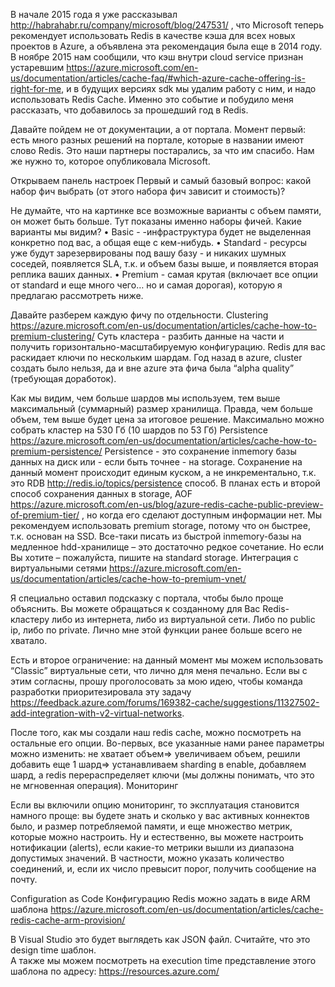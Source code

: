 В начале 2015 года я уже рассказывал http://habrahabr.ru/company/microsoft/blog/247531/ , что Microsoft теперь рекомендует использовать Redis в качестве кэша для всех новых проектов в Azure, а объявлена эта рекомендация была еще в 2014 году. 
В ноябре 2015 нам сообщили, что кэш внутри cloud service признан устаревшим https://azure.microsoft.com/en-us/documentation/articles/cache-faq/#which-azure-cache-offering-is-right-for-me, и в будущих версиях sdk мы удалим работу с ним, и надо использовать Redis Cache. Именно это событие и побудило меня рассказать, что добавилось за прошедший год в Redis.

Давайте пойдем не от документации, а от портала.
Момент первый: есть много разных решений на портале, которые в названии имеют слово Redis. Это наши партнеры постарались, за что им спасибо. Нам же нужно то, которое опубликовала Microsoft.
 
Открываем панель настроек
Первый и самый базовый вопрос: какой набор фич выбрать (от этого набора фич зависит и стоимость)?
 
Не думайте, что на картинке все возможные варианты с объем памяти, он может быть больше. Тут показаны именно наборы фичей.
Какие варианты мы видим? 
•	Basic - -инфраструктура будет не выделенная конкретно под вас, а общая еще с кем-нибудь.
•	Standard - ресурсы уже будут зарезервированы под вашу базу - и никаких шумных соседей, появляется SLA, т.к. и объем базы выше, и появляется вторая реплика ваших данных.
•	Premium - самая крутая (включает все опции от standard и еще много чего… но и самая дорогая), которую я предлагаю рассмотреть ниже.

Давайте разберем каждую фичу по отдельности.
Clustering https://azure.microsoft.com/en-us/documentation/articles/cache-how-to-premium-clustering/ 
Суть кластера - разбить данные на части и получить горизонтально-масштабируемую конфигурацию. Redis для вас раскидает ключи по нескольким шардам. Год назад в azure, cluster создать было нельзя, да и вне azure эта фича была “alpha quality” (требующая доработок). 
 
Как мы видим, чем больше шардов мы используем, тем выше максимальный (суммарный) размер хранилища. Правда, чем больше объем, тем выше будет цена за итоговое решение. Максимально можно собрать кластер на 530 Гб (10 шардов по 53 Гб)
Persistence https://azure.microsoft.com/en-us/documentation/articles/cache-how-to-premium-persistence/ 
Persistence - это сохранение inmemory базы данных на диск или - если быть точнее - на storage. Сохранение на данный момент происходит единым куском, а не инкрементально, т.к. это RDB http://redis.io/topics/persistence способ. В планах есть и второй способ сохранения данных в storage, AOF https://azure.microsoft.com/en-us/blog/azure-redis-cache-public-preview-of-premium-tier/ , но когда его сделают доступным информации нет.
 Мы рекомендуем использовать premium storage, потому что он быстрее, т.к. основан на SSD. Все-таки писать из быстрой inmemory-базы на медленное hdd-хранилище – это достаточно редкое сочетание. Но если Вы хотите – пожалуйста, пишите на standard storage.
Интеграция с виртуальными сетями https://azure.microsoft.com/en-us/documentation/articles/cache-how-to-premium-vnet/ 

 

Я специально оставил подсказку с портала, чтобы было проще объяснить. Вы можете обращаться к созданному для Вас Redis-кластеру либо из интернета, либо из виртуальной сети. Либо по public ip, либо по private. Лично мне этой функции ранее больше всего не хватало.
 
Есть и второе ограничение: на данный момент мы можем использовать “Classic” виртуальные сети, что лично для меня печально. Если вы с этим согласны, прошу проголосовать за мою идею, чтобы команда разработки приоритезировала эту задачу https://feedback.azure.com/forums/169382-cache/suggestions/11327502-add-integration-with-v2-virtual-networks.

После того, как мы создали наш redis cache, можно посмотреть на остальные его опции.
Во-первых, все указанные нами ранее параметры можно изменить: не хватает объем=> увеличиваем объем, решили добавить еще 1 шард=> устанавливаем sharding в enable, добавляем шард, а redis перераспределяет ключи (мы должны понимать, что это не мгновенная операция).
Мониторинг
 
Если вы включили опцию мониторинг, то эксплуатация становится намного проще: вы будете знать и сколько у вас активных коннектов было, и размер потребляемой памяти, и еще множество метрик, которые можно настроить.
Ну и естественно, вы можете настроить нотификации (alerts), если какие-то метрики вышли из диапазона допустимых значений. В частности, можно указать количество соединений, и, если их число превысит порог, получить сообщение на почту.
 

Configuration as Code
Конфигурацию Redis можно задать в виде ARM шаблона https://azure.microsoft.com/en-us/documentation/articles/cache-redis-cache-arm-provision/ 

В Visual Studio это будет выглядеть как JSON файл. Считайте, что это design time шаблон.  
А также мы можем посмотреть на execution time представление этого шаблона по адресу: https://resources.azure.com/  
